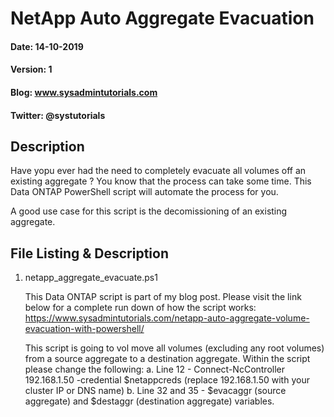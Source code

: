 # NetApp Auto Aggregate Evacuation

#### Date: 14-10-2019
#### Version: 1
#### Blog: www.sysadmintutorials.com
#### Twitter: @systutorials

## Description

Have yopu ever had the need to completely evacuate all volumes off an existing aggregate ? You know that the process can take some time.
This Data ONTAP PowerShell script will automate the process for you.

A good use case for this script is the decomissioning of an existing aggregate.

## File Listing & Description
1. netapp_aggregate_evacuate.ps1<br>
   
   This Data ONTAP script is part of my blog post. Please visit the link below for a complete run down of how the script works:<br>
   https://www.sysadmintutorials.com/netapp-auto-aggregate-volume-evacuation-with-powershell/<br>
   
   This script is going to vol move all volumes (excluding any root volumes) from a source aggregate to a destination aggregate.
   Within the script please change the following:
   a. Line 12 - Connect-NcController 192.168.1.50 -credential $netappcreds (replace 192.168.1.50 with your cluster IP or DNS name)
   b. Line 32 and 35 - $evacaggr (source aggregate) and $destaggr (destination aggregate) variables.
  
